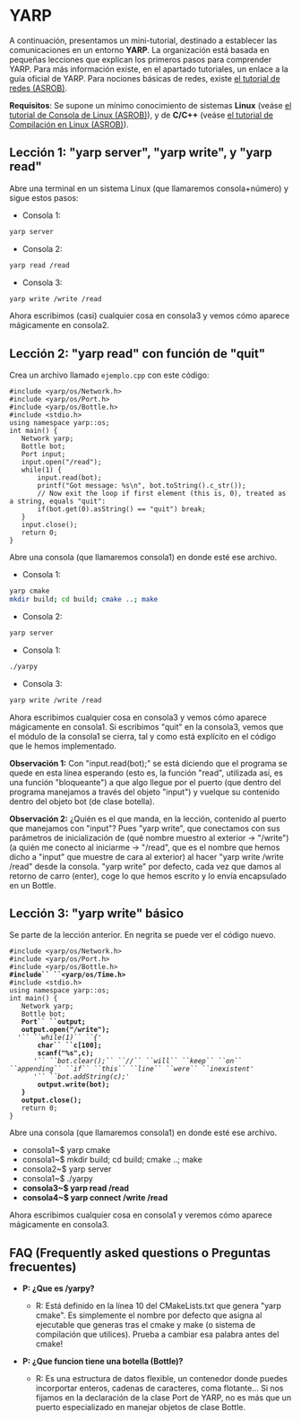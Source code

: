 # YARP
A continuación, presentamos un mini-tutorial, destinado a establecer las comunicaciones en un entorno **YARP**.
La organización está basada en pequeñas lecciones que explican los primeros pasos para comprender YARP.
Para más información existe, en el apartado tutoriales, un enlace a la guía oficial de YARP.
Para nociones básicas de redes, existe [el tutorial de redes (ASROB)](Tutorial_de_Redes "wikilink").

**Requisitos**: Se supone un mínimo conocimiento de sistemas **Linux** (veáse [el tutorial de Consola de Linux (ASROB)](Consola_de_Linux "wikilink")), y de **C/C++** (veáse [el tutorial de Compilación en Linux (ASROB)](Compilación_en_Linux "wikilink")).

## Lección 1: "yarp server", "yarp write", y "yarp read"

Abre una terminal en un sistema Linux (que llamaremos consola+número) y sigue estos pasos:

- Consola 1:
```bash
yarp server
```

- Consola 2:
```bash
yarp read /read
```

- Consola 3:
```bash
yarp write /write /read
```
Ahora escribimos (casi) cualquier cosa en consola3 y vemos cómo aparece mágicamente en consola2.

## Lección 2: "yarp read" con función de "quit"

Crea un archivo llamado `ejemplo.cpp` con este código:

`#include <yarp/os/Network.h>`  
`#include <yarp/os/Port.h>`  
`#include <yarp/os/Bottle.h>`  
`#include <stdio.h>`  
`using namespace yarp::os;`  
`int main() {`  
`   Network yarp;`  
`   Bottle bot;`  
`   Port input;`  
`   input.open("/read");`  
`   while(1) {`  
`       input.read(bot);`  
`       printf("Got message: %s\n", bot.toString().c_str());`  
`       // Now exit the loop if first element (this is, 0), treated as a string, equals "quit":`  
`       if(bot.get(0).asString() == "quit") break;`  
`   }`  
`   input.close();`  
`   return 0;`  
`}`

Abre una consola (que llamaremos consola1) en donde esté ese archivo.

- Consola 1:
```bash
yarp cmake
mkdir build; cd build; cmake ..; make
```

- Consola 2:
```bash
yarp server
```

- Consola 1:
```bash
./yarpy
```

- Consola 3:
```bash
yarp write /write /read
```

Ahora escribimos cualquier cosa en consola3 y vemos cómo aparece mágicamente en consola1.
Si escribimos "quit" en la consola3, vemos que el módulo de la consola1 se cierra, tal y como está explícito en el código que le hemos implementado.

**Observación 1:** Con "input.read(bot);" se está diciendo que el
programa se quede en esta línea esperando (esto es, la función "read",
utilizada así, es una función "bloqueante") a que algo llegue por el
puerto (que dentro del programa manejamos a través del objeto "input") y
vuelque su contenido dentro del objeto bot (de clase botella).

**Observación 2:** ¿Quién es el que manda, en la lección, contenido al
puerto que manejamos con "input"? Pues "yarp write", que conectamos con
sus parámetros de inicialización de (qué nombre muestro al exterior -\>
"/write") (a quién me conecto al iniciarme -\> "/read", que es el nombre
que hemos dicho a "input" que muestre de cara al exterior) al hacer
"yarp write /write /read" desde la consola. "yarp write" por defecto,
cada vez que damos al retorno de carro (enter), coge lo que hemos
escrito y lo envía encapsulado en un Bottle.

## Lección 3: "yarp write" básico

Se parte de la lección anterior. En negrita se puede ver el código
nuevo.

`#include <yarp/os/Network.h>`  
`#include <yarp/os/Port.h>`  
`#include <yarp/os/Bottle.h>`  
**`#include`` ``<yarp/os/Time.h>`**  
`#include <stdio.h>`  
`using namespace yarp::os;`  
`int main() {`  
`   Network yarp;`  
`   Bottle bot; `  
`   `**`Port`` ``output;`**  
`   `**`output.open("/write");`**  
`  `*`'`` ``while(1)`` ``{`*`'`  
`       `**`char`` ``c[100];`**  
`       `**`scanf("%s",c);`**  
`      `*`'`` ``bot.clear();`` ``//`` ``will`` ``keep`` ``on``
``appending`` ``if`` ``this`` ``line`` ``were`` ``inexistent`*`'`  
`      `*`'`` ``bot.addString(c);`*`'`  
`       `**`output.write(bot);`**  
`   `**`}`**  
`   `**`output.close();`**  
`   return 0;`  
`}`

Abre una consola (que llamaremos consola1) en donde esté ese archivo.

  - consola1~$ yarp cmake
  - consola1~$ mkdir build; cd build; cmake ..; make
  - consola2~$ yarp server
  - consola1~$ ./yarpy
  - **consola3~$ yarp read /read**
  - **consola4~$ yarp connect /write /read**

Ahora escribimos cualquier cosa en consola1 y veremos cómo aparece
mágicamente en consola3.

## FAQ (Frequently asked questions o Preguntas frecuentes)

- **P: ¿Que es /yarpy?**
   - R: Está definido en la línea 10 del CMakeLists.txt que genera
        "yarp cmake". Es simplemente el nombre por defecto que asigna al
        ejecutable que generas tras el cmake y make (o sistema de
        compilación que utilices). Prueba a cambiar esa palabra antes
        del cmake\!

- **P: ¿Que funcion tiene una botella (Bottle)?**
    - R: Es una estructura de datos flexible, un contenedor donde
        puedes incorportar enteros, cadenas de caracteres, coma
        flotante... Si nos fijamos en la declaración de la clase Port de
        YARP, no es más que un puerto especializado en manejar objetos
        de clase Bottle.
